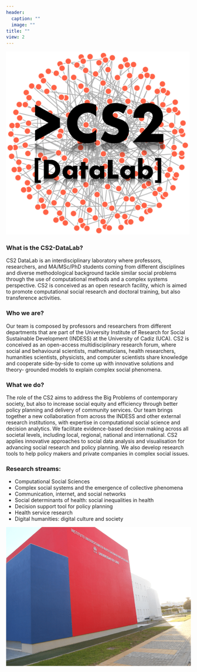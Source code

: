 ```yaml
---
header:
  caption: ""
  image: ""
title: ""
view: 2
---
```


<img src="cs2_logo.png" class="" alt="logo" width="500" height="500">

### What is the CS2-DataLab?
CS2 DataLab is an interdisciplinary laboratory where professors, researchers, and MA/MSc/PhD students
coming from different disciplines and diverse methodological background tackle similar social problems
through the use of computational methods and a complex systems perspective. CS2 is conceived as an
open research facility, which is aimed to promote computational social research and doctoral training, but
also transference activities.

### Who we are?
Our team is composed by professors and researchers from different departments that are part of the
University Institute of Research for Social Sustainable Development (INDESS) at the University of Cadiz
(UCA). CS2 is conceived as an open-access multidisciplinary research forum, where social and
behavioural scientists, mathematicians, health researchers, humanities scientists, physicists, and computer
scientists share knowledge and cooperate side-by-side to come up with innovative solutions and theory-
grounded models to explain complex social phenomena.

### What we do?
The role of the CS2 aims to address the Big Problems of contemporary society, but also to increase social
equity and efficiency through better policy planning and delivery of community services. Our team brings
together a new collaboration from across the INDESS and other external research institutions, with
expertise in computational social science and decision analytics. We facilitate evidence-based decision
making across all societal levels, including local, regional, national and international. CS2 applies
innovative approaches to social data analysis and visualisation for advancing social research and policy
planning. We also develop research tools to help policy makers and private companies in complex social
issues.

### Research streams:
+ Computational Social Sciences
+ Complex social systems and the emergence of collective phenomena
+ Communication, internet, and social networks
+ Social determinants of health: social inequalities in health
+ Decision support tool for policy planning
+ Health service research
+ Digital humanities: digital culture and society


![build](build.png "Our lab")
